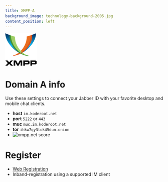 ```yaml
---
title: XMPP-A
background_image: technology-background-2005.jpg
content_position: left
---
```

![](XMPP_logo.png)
# Domain A info

Use these settings to connect your Jabber ID with your favorite desktop and mobile chat clients.

+ **host** `im.koderoot.net`
+ **port** `5222` or `443`
+ **muc** `muc.im.koderoot.net`
+ **tor** `ihkw7qy3tok45dun.onion`
+ <img src='user/pages/01.home/_xmpp-a-info/XMPP_badge.png' alt='xmpp.net score' height="28" width="205" />

# Register
+ [Web Registration](https://im.koderoot.net/register-on-im.koderoot.net)
+ Inband-registration using a supported IM client

